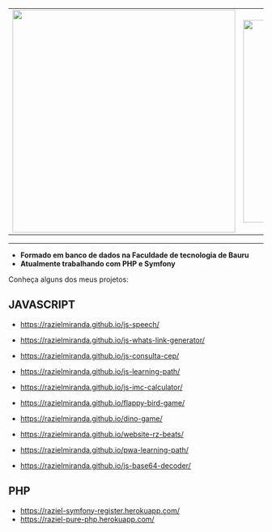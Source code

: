 <center>
    <table align="center">
      <tr>
          <td>
              <img width="440px" align="center" src="https://github-readme-stats.vercel.app/api?username=razielmiranda&count_private=true&hide_border=true" />
          </td>
          <td>
              <img width="400px" align="center" src="https://github-readme-stats.vercel.app/api/top-langs/?username=razielmiranda&hide=html&layout=compact&count_private=true&hide_border=true" /> 
          </td>
      </tr>  
    </table>
</center>

<hr>

- <b>Formado em banco de dados na Faculdade de tecnologia de Bauru</b>
- <b>Atualmente trabalhando com PHP e Symfony</b>

Conheça alguns dos meus projetos:

## JAVASCRIPT
- https://razielmiranda.github.io/js-speech/
- https://razielmiranda.github.io/js-whats-link-generator/
- https://razielmiranda.github.io/js-consulta-cep/
- https://razielmiranda.github.io/js-learning-path/
- https://razielmiranda.github.io/js-imc-calculator/

- https://razielmiranda.github.io/flappy-bird-game/
- https://razielmiranda.github.io/dino-game/
- https://razielmiranda.github.io/website-rz-beats/
- https://razielmiranda.github.io/pwa-learning-path/
- https://razielmiranda.github.io/js-base64-decoder/

## PHP
- https://raziel-symfony-register.herokuapp.com/
- https://raziel-pure-php.herokuapp.com/
